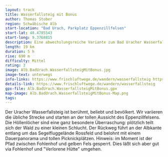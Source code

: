 ```yaml
---
layout: track
title: Wasserfallsteig mit Bonus
author: Thomas Stober
region: Schwäbische Alb
start-location: "Bad Urach, Parkplatz Eppenzillfelsen"
start-lat: 48.4785543
start-long: 9.3768815
description: Eine abwechslungsreiche Variante zum Bad Uracher Wasserfallsteig mit einer ungewöhnlichen Überraschung.
length: 19 km
duration: 5 h
rise: 690 m
difficulty: Mittel
rating: 3
image: Alb.BadUrach.WasserfallsteigMitBonus.jpg
image-text: unterwegs
info-links: https://www.frischluftwege.de/wandern/wasserfallsteig https://www.inslichtruecken.de
details-link: https://www.frischluftwege.de/wandern/wasserfallsteig 
gpx-file: Alb.BadUrach.WasserfallsteigMitBonus.gpx
map-image: Alb.BadUrach.WasserfallsteigMitBonus-Map.png
tags: 
---
```




Der Uracher Wasserfallsteig ist berühmt, beliebt und bevölkert. Wir variieren die übliche Strecke und starten an der tollen Aussicht des Eppenzillfelsens. Die Höllenlöcher sind eine ganz besondere Überraschung: plötzlich teilt sich der Wald zu einer kleinen Schlucht. Der Rückweg führt an der Albkante entlang um das Segelfluggelände Rossfeld und belohnt mit einem Dauerpanorama und tollen Picknickplätzen.
Hinweis: im Moment ist der Pfad zwischen Fohlenhof und gelben Fels gesperrt. Dies läßt sich aber gut via Fohlenhof und "Verlorene Hütte" umgehen.




